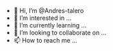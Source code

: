 - 👋 Hi, I’m @Andres-talero
- 👀 I’m interested in ...
- 🌱 I’m currently learning ...
- 💞️ I’m looking to collaborate on ...
- 📫 How to reach me ...

<!---
Andres-talero/Andres-talero is a ✨ special ✨ repository because its `README.md` (this file) appears on your GitHub profile.
You can click the Preview link to take a look at your changes.
--->
